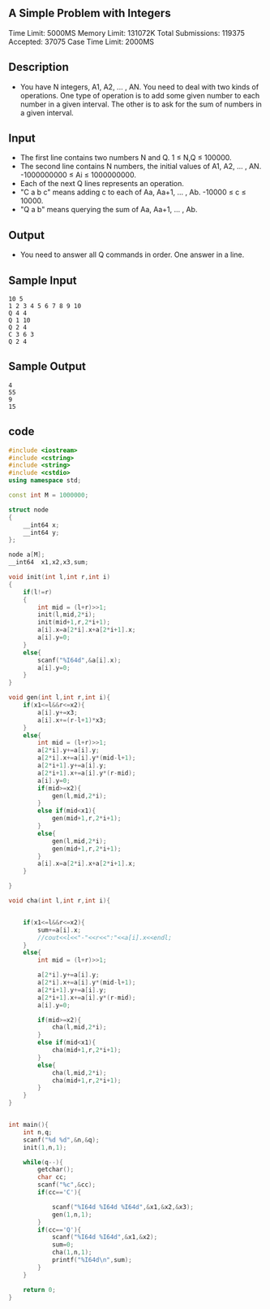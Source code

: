 ## A Simple Problem with Integers
Time Limit: 5000MS		Memory Limit: 131072K
Total Submissions: 119375		Accepted: 37075
Case Time Limit: 2000MS
## Description

* You have N integers, A1, A2, ... , AN. You need to deal with two kinds of operations. One type of operation is to add some given number to each number in a given interval. The other is to ask for the sum of numbers in a given interval.

## Input

* The first line contains two numbers N and Q. 1 ≤ N,Q ≤ 100000.
* The second line contains N numbers, the initial values of A1, A2, ... , AN. -1000000000 ≤ Ai ≤ 1000000000.
* Each of the next Q lines represents an operation.
* "C a b c" means adding c to each of Aa, Aa+1, ... , Ab. -10000 ≤ c ≤ 10000.
* "Q a b" means querying the sum of Aa, Aa+1, ... , Ab.

## Output

* You need to answer all Q commands in order. One answer in a line.

## Sample Input
```
10 5
1 2 3 4 5 6 7 8 9 10
Q 4 4
Q 1 10
Q 2 4
C 3 6 3
Q 2 4
```
## Sample Output
```
4
55
9
15
```
## code
```c++
#include <iostream>
#include <cstring>
#include <string>
#include <cstdio>
using namespace std;

const int M = 1000000;

struct node
{
    __int64 x;
    __int64 y;
};

node a[M];
__int64  x1,x2,x3,sum;

void init(int l,int r,int i)
{
    if(l!=r)
    {
        int mid = (l+r)>>1;
        init(l,mid,2*i);
        init(mid+1,r,2*i+1);
        a[i].x=a[2*i].x+a[2*i+1].x;
        a[i].y=0;
    }
    else{
        scanf("%I64d",&a[i].x);
        a[i].y=0;
    }
}

void gen(int l,int r,int i){
    if(x1<=l&&r<=x2){
        a[i].y+=x3;
        a[i].x+=(r-l+1)*x3;
    }
    else{
        int mid = (l+r)>>1;
        a[2*i].y+=a[i].y;
        a[2*i].x+=a[i].y*(mid-l+1);
        a[2*i+1].y+=a[i].y;
        a[2*i+1].x+=a[i].y*(r-mid);
        a[i].y=0;
        if(mid>=x2){
            gen(l,mid,2*i);
        }
        else if(mid<x1){
            gen(mid+1,r,2*i+1);
        }
        else{
            gen(l,mid,2*i);
            gen(mid+1,r,2*i+1);
        }
        a[i].x=a[2*i].x+a[2*i+1].x;
    }

}

void cha(int l,int r,int i){


    if(x1<=l&&r<=x2){
        sum+=a[i].x;
        //cout<<l<<"-"<<r<<":"<<a[i].x<<endl;
    }
    else{
        int mid = (l+r)>>1;

        a[2*i].y+=a[i].y;
        a[2*i].x+=a[i].y*(mid-l+1);
        a[2*i+1].y+=a[i].y;
        a[2*i+1].x+=a[i].y*(r-mid);
        a[i].y=0;

        if(mid>=x2){
            cha(l,mid,2*i);
        }
        else if(mid<x1){
            cha(mid+1,r,2*i+1);
        }
        else{
            cha(l,mid,2*i);
            cha(mid+1,r,2*i+1);
        }
    }
}


int main(){
    int n,q;
    scanf("%d %d",&n,&q);
    init(1,n,1);

    while(q--){
        getchar();
        char cc;
        scanf("%c",&cc);
        if(cc=='C'){

            scanf("%I64d %I64d %I64d",&x1,&x2,&x3);
            gen(1,n,1);
        }
        if(cc=='Q'){
            scanf("%I64d %I64d",&x1,&x2);
            sum=0;
            cha(1,n,1);
            printf("%I64d\n",sum);
        }
    }

    return 0;
}



```
